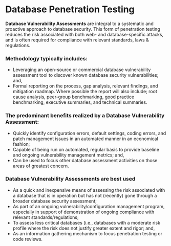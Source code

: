 ﻿# Database Penetration Testing

**Database Vulnerability Assessments** are integral to a systematic and proactive approach to database security. This form of penetration testing reduces the risk associated with both web- and database-specific attacks, and is often required for compliance with relevant standards, laws & regulations.

### Methodology typically includes:

-   Leveraging an open-source or commercial database vulnerability assessment tool to discover known database security vulnerabilities; and,
-   Formal reporting on the process, gap analysis, relevant findings, and mitigation roadmap. Where possible the report will also include; root cause analysis, peer-group benchmarking, good practice benchmarking, executive summaries, and technical summaries.

### The predominant benefits realized by a Database Vulnerability Assessment:

-   Quickly identify configuration errors, default settings, coding errors, and patch management issues in an automated manner in an economical fashion;
-   Capable of being run on automated, regular basis to provide baseline and ongoing vulnerability management metrics; and,
-   Can be used to focus other database assessment activities on those areas of greatest concern.

### Database Vulnerability Assessments are best used

-   As a quick and inexpensive means of assessing the risk associated with a database that is in operation but has not (recently) gone through a broader database security assessment;
-   As part of an ongoing vulnerability/configuration management program, especially in support of demonstration of ongoing compliance with relevant standards/regulations;
-   To assess less critical databases (i.e., databases with a moderate risk profile where the risk does not justify greater extent and rigor; and,
-   As an information gathering mechanism to focus penetration testing or code reviews.
